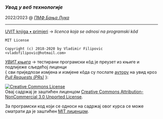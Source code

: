 ### _Увод у веб технологије_

2022/2023 @ _[ПМФ Бања Лука](https://pmf.unibl.org/)_

---

[UVIT knjiga • primjeri](https://github.com/dragancajic/uvod-u-veb-tehnologije/tree/master/uvit-knjiga) → _licenca koja se odnosi na programski kôd_
```
MIT License

Copyright (c) 2018-2020 by Vladimir Filipovic <vladofilipovic@hotmail.com>
```
_[УВИТ књига](https://github.com/MatfUVIT/UVIT/tree/master/vezbe/knjiga "Увод у веб и интернет технологије @ Математички факултет | УВИТ - Вежбе - књига")_
→ тестирани програмски кôд je преузет из књиге и подлијеже сљедећој лиценци  
{ сви приједлози измјена и измјене кôда су послате [аутору](https://github.com/vladofilipovic) на увид кроз _[Pull Requests (PRs)](https://docs.github.com/en/pull-requests/collaborating-with-pull-requests/proposing-changes-to-your-work-with-pull-requests/about-pull-requests)_ }:

<a rel="license" href="http://creativecommons.org/licenses/by-nc/3.0/"><img alt="Creative Commons License" style="border-width:0" src="https://i.creativecommons.org/l/by-nc/3.0/88x31.png" /></a><br />Овај садржај је заштићен лиценцом <a rel="license" href="http://creativecommons.org/licenses/by-nc/3.0/">Creative Commons Attribution-NonCommercial 3.0 Unported License</a>.

За програмски код који се односи на садржај овог курса се може сматрати да је заштићен [MIT лиценцом](https://github.com/MatfUVIT/UVIT/blob/master/LICENSE).
